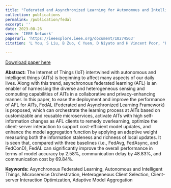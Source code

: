 ```yaml
---
title: "Federated and Asynchronized Learning for Autonomous and Intelligent Things"
collection: publications
permalink: /publication/fedal
excerpt: ''
date: 2023-08-26
venue: 'IEEE Network'
paperurl: 'https://ieeexplore.ieee.org/document/10274563'
citation: 'L You, S Liu, B Zuo, C Yuen, D Niyato and H Vincent Poor, "Federated and Asynchronized Learning for Autonomous and Intelligent Things," IEEE Network, doi: 10.1109/MNET.2023.3321519.'

---
```


[Download paper here](http://nobody910.github.io/files/FedAL.pdf)

**Abstract:** The Internet of Things (IoT) intertwined with autonomous and intelligent things (AITs) is beginning to affect many aspects of our daily lives. Along with this trend, asynchronous federated learning (AFL) is an enabler of harnessing the diverse and heterogeneous sensing and computing capabilities of AITs in a collaborative and privacy-enhancing manner. In this paper, to ease the deployment and improve the performance of AFL for AITs, FedAL (Federated and Asynchronized Learning Framework) is proposed, which can orchestrate the learning process at AITs based on customizable and reusable microservices, activate AITs with high self-information changes as AFL clients to remedy overlearning, optimize the client-server interaction to support cost-efficient model updates, and enhance the model aggregation function by applying an adaptive weight measuring both the information staleness and richness of local updates. It is seen that, compared with three baselines (i.e., FedAvg, FedAsync, and FedConD), FedAL can significantly improve the overall performance in terms of model accuracy by 2.58%, communication delay by 48.83%, and communication cost by 69.84%.

**Keywords:** Asynchronous Federated Learning, Autonomous and Intelligent Things, Microservice Orchestration, Heterogeneous Client Selection, Client-server Interaction Optimization, Adaptive Model Aggregation